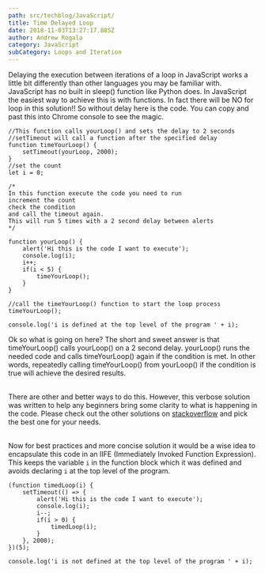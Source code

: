 ```yaml
---
path: src/techblog/JavaScript/
title: Time Delayed Loop
date: 2018-11-03T13:27:17.885Z
author: Andrew Rogala
category: JavaScript
subCategory: Loops and Iteration
---
```


Delaying the execution between iterations of a loop in JavaScript works a little bit differently than other languages you may be familiar with. JavaScript has no built in sleep() function like Python does. In JavaScript the easiest way to achieve this is with functions. In fact there will be NO for loop in this solution!! So without delay here is the code. You can copy and past this into Chrome console to see the magic.

```js{3-5,7,17-24,27}{numberLines: true}
//This function calls yourLoop() and sets the delay to 2 seconds
//setTimeout will call a function after the specified delay
function timeYourLoop() {
    setTimeout(yourLoop, 2000);
}
//set the count
let i = 0;

/*
In this function execute the code you need to run
increment the count
check the condition
and call the timeout again.
This will run 5 times with a 2 second delay between alerts
*/

function yourLoop() {
    alert('Hi this is the code I want to execute');
    console.log(i);
    i++;
    if(i < 5) {
        timeYourLoop();
    }
}

//call the timeYourLoop() function to start the loop process
timeYourLoop();

console.log('i is defined at the top level of the program ' + i);
```
Ok so what is going on here? The short and sweet answer is that
timeYourLoop() calls yourLoop() on a 2 second delay. yourLoop() runs the needed code and calls timeYourLoop() again if the condition is met.
In other words, repeatedly calling timeYourLoop() from yourLoop() if the condition is true will achieve the desired results.<br/><br/>

There are other and better ways to do this.
However, this verbose solution was written to help any beginners bring some clarity
to what is happening in the code. Please check out the other solutions on
[stackoverflow](https://stackoverflow.com/questions/3583724/how-do-i-add-a-delay-in-a-javascript-loop)
and pick the best one for your needs.<br/><br/>

Now for best practices and more concise solution it would be a wise idea to encapsulate this code in an IIFE (Immediately Invoked Function Expression). This keeps the variable `i` in the function block which it was defined and avoids declaring `i` at the top level of the program.

```js{numberLines: true}
(function timedLoop(i) {
	setTimeout(() => {
		alert('Hi this is the code I want to execute');
		console.log(i);
		i--;
		if(i > 0) {
			timedLoop(i);
		}
	}, 2000);
})(5);

console.log('i is not defined at the top level of the program ' + i);
```  





